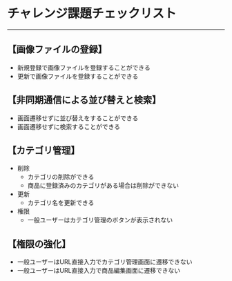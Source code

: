 # チャレンジ課題チェックリスト

---

## 【画像ファイルの登録】

* 新規登録で画像ファイルを登録することができる
* 更新で画像ファイルを登録することができる

## 【非同期通信による並び替えと検索】

* 画面遷移せずに並び替えをすることができる
* 画面遷移せずに検索することができる

## 【カテゴリ管理】

* 削除
  * カテゴリの削除ができる
  * 商品に登録済みのカテゴリがある場合は削除ができない
* 更新
  * カテゴリ名を更新できる
* 権限
  * 一般ユーザーはカテゴリ管理のボタンが表示されない

## 【権限の強化】

* 一般ユーザーはURL直接入力でカテゴリ管理画面に遷移できない
* 一般ユーザーはURL直接入力で商品編集画面に遷移できない
